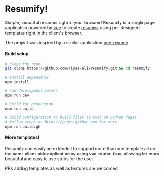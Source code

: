 # Resumify!
Simple, beautiful resumes right in your browser!
Resumify is a single page application powered by [vue](https://vuejs.org) to create [resumes](https://en.wikipedia.org/wiki/R%C3%A9sum%C3%A9) using pre-designed templates right in the client's browser.

The project was inspired by a similar application [vue-resume](https://github.com/luosijie/vue-resume)

#### Build setup
``` bash
# clone the repo
git clone https://github.com/riyaz-ali/resumify.git && cd resumify

# install dependency
npm install

# run development server
npm run dev

# build for production
npm run build

# build configuration to build files to host on Github Pages
# follow steps on https://pages.github.com for more
npm run build:gh
```

#### More templates!
Resumify can easily be extended to support more than one template all on the same client-side application by using vue-router, thus, allowing for more beautiful and easy to use stubs for the user.

PRs adding templates as well as features are welcomed!
